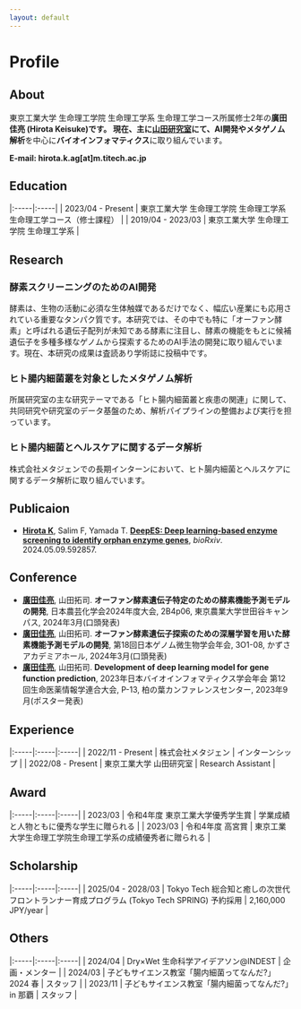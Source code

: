```yaml
---
layout: default
---
```

# Profile
## About
東京工業大学 生命理工学院 生命理工学系 生命理工学コース所属修士2年の**廣田 佳亮 (Hirota Keisuke)**です。
現在、主に[山田研究室](https://comp.bio.titech.ac.jp/)にて、**AI開発**や**メタゲノム解析**を中心に**バイオインフォマティクス**に取り組んでいます。

**E-mail: hirota.k.ag\[at\]m.titech.ac.jp**

## Education

|:-----|:-----|
| 2023/04 - Present | 東京工業大学 生命理工学院 生命理工学系 生命理工学コース（修士課程） |
| 2019/04 - 2023/03 | 東京工業大学 生命理工学院 生命理工学系 |

## Research
### 酵素スクリーニングのためのAI開発
酵素は、生物の活動に必須な生体触媒であるだけでなく、幅広い産業にも応用されている重要なタンパク質です。本研究では、その中でも特に「オーファン酵素」と呼ばれる遺伝子配列が未知である酵素に注目し、酵素の機能をもとに候補遺伝子を多種多様なゲノムから探索するためのAI手法の開発に取り組んでいます。現在、本研究の成果は査読あり学術誌に投稿中です。

### ヒト腸内細菌叢を対象としたメタゲノム解析
所属研究室の主な研究テーマである「ヒト腸内細菌叢と疾患の関連」に関して、共同研究や研究室のデータ基盤のため、解析パイプラインの整備および実行を担っています。

### ヒト腸内細菌とヘルスケアに関するデータ解析
株式会社メタジェンでの長期インターンにおいて、ヒト腸内細菌とヘルスケアに関するデータ解析に取り組んでいます。

## Publicaion
- **<u>Hirota K</u>**, Salim F, Yamada T. **[DeepES: Deep learning-based enzyme screening to identify orphan enzyme genes](https://doi.org/10.1101/2024.05.09.592857)**, *bioRxiv*. 2024.05.09.592857.

## Conference
- **<u>廣田佳亮</u>**, 山田拓司. **オーファン酵素遺伝子特定のための酵素機能予測モデルの開発**, 日本農芸化学会2024年度大会, 2B4p06, 東京農業大学世田谷キャンパス, 2024年3月(口頭発表)
- **<u>廣田佳亮</u>**, 山田拓司. **オーファン酵素遺伝子探索のための深層学習を用いた酵素機能予測モデルの開発**, 第18回日本ゲノム微生物学会年会, 3O1-08, かずさアカデミアホール, 2024年3月(口頭発表)
- **<u>廣田佳亮</u>**, 山田拓司. **Development of deep learning model for gene function prediction**, 2023年日本バイオインフォマティクス学会年会 第12回生命医薬情報学連合大会, P-13, 柏の葉カンファレンスセンター, 2023年9月(ポスター発表)

## Experience

|:-----|:-----|:-----|
| 2022/11 - Present | 株式会社メタジェン | インターンシップ |
| 2022/08 - Present | 東京工業大学 山田研究室 | Research Assistant |


## Award

|:-----|:-----|:-----|
| 2023/03 | 令和4年度 東京工業大学優秀学生賞 | 学業成績と人物ともに優秀な学生に贈られる |
| 2023/03 | 令和4年度 高宮賞 | 東京工業大学生命理工学院生命理工学系の成績優秀者に贈られる |

## Scholarship

|:-----|:-----|:-----|
| 2025/04 - 2028/03 | Tokyo Tech 総合知と癒しの次世代フロントランナー育成プログラム (Tokyo Tech SPRING) 予約採用 | 2,160,000 JPY/year |

## Others

|:-----|:-----|:-----|
| 2024/04 | Dry×Wet 生命科学アイデアソン@INDEST | 企画・メンター |
| 2024/03 | 子どもサイエンス教室「腸内細菌ってなんだ?」2024 春 | スタッフ |
| 2023/11 | 子どもサイエンス教室「腸内細菌ってなんだ?」in 那覇 | スタッフ |
